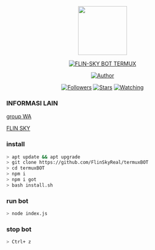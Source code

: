 <p align="center">
<img src="https://upload.wikimedia.org/wikipedia/commons/f/f3/Termux_2.png?s=400&u=1ceaf43bd7e0fdb53563faf97ca77e275936168d&v=4" width="128" height="128"/>
</p>
<p align="center">
<a href="#"><img title="FLIN-SKY BOT TERMUX" src="https://img.shields.io/badge/FLIN-SKY BOT TERMUX-green?colorA=%23ff0000&colorB=%23017e40&style=for-the-badge"></a>
</p>
<p align="center">
<a href="https://github.com/FlinSky"><img title="Author" src="https://img.shields.io/badge/Author-REY SEKHA-black.svg?style=for-the-badge&logo=github"></a>
</p>
<p align="center">
<a href="https://github.com/FlinSkyReal/followers"><img title="Followers" src="https://img.shields.io/github/followers/FlinSkyReal?color=blue&style=flat-square"></a>
<a href="https://github.com/FlinSkyReal/termuxBOT/stargazers/"><img title="Stars" src="https://img.shields.io/github/stars/FlinSkyReal/termuxBOT?color=red&style=flat-square"></a>
<a href="https://github.com/FlinSkyReal/termuxBOT/network/members"><img"></a>
<a href="https://github.com/FlinSkyReal/termuxBOT/watchers"><img title="Watching" src="https://img.shields.io/github/watchers/FlinSkyReal/termuxBOT?label=Watchers&color=blue&style=flat-square"></a>
</p>

### INFORMASI LAIN
[group WA](https://chat.whatsapp.com/JG4yqRO7jIx508PeRNXowL)

[FLIN SKY](https://wa.me/message/ZJNPUGXUUKUJG1)

### install

```sh
> apt update && apt upgrade
> git clone https://github.com/FlinSkyReal/termuxBOT
> cd termuxBOT
> npm i 
> npm i got
> bash install.sh
```
### run bot 

```sh
> node index.js
```
### stop bot

```sh
> Ctrl+ z
```

